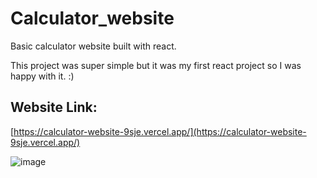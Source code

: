 # Calculator_website
 Basic calculator website built with react.

This project was super simple but it was my first react project so I was happy with it. :)
## Website Link:
[https://calculator-website-9sje.vercel.app/](https://calculator-website-9sje.vercel.app/) 

![image](https://github.com/user-attachments/assets/f5c75cae-dff2-446c-b777-e6052f2fdbff)


